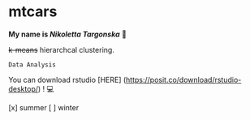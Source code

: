 # mtcars

**My name is _Nikoletta Targonska_** :dizzy: 

~~k-means~~ hierarchcal clustering. 

`Data Analysis`  

You can download rstudio [HERE] (https://posit.co/download/rstudio-desktop/) ! :computer:

[x] summer
[ ] winter

